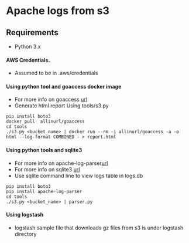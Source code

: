 # Apache logs from s3

## Requirements 

- Python 3.x

#### AWS Credentials.

- Assumed to be in .aws/credentials

#### Using python tool and goaccess docker image

- For more info on goaccess [url](https://goaccess.io/)
- Generate html report Using tools/s3.py 

```
pip install boto3
docker pull  allinurl/goaccess
cd tools
./s3.py <bucket_name> | docker run --rm -i allinurl/goaccess -a -o html --log-format COMBINED - > report.html
```

#### Using python tools and sqlite3

- For more info on apache-log-parser[url](https://pypi.org/project/apache-log-parser/)
- For more info on sqlite3 [url](https://www.sqlite.org/index.html)
- Use sqlite command line to view logs table in logs.db


```
pip install boto3
pip install apache-log-parser 
cd tools
./s3.py <bucket_name> | parser.py 
```

#### Using logstash

- logstash sample file that downloads gz files from s3 is under logstash directory
